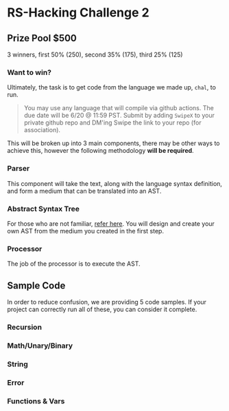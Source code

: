 # RS-Hacking Challenge 2 
## Prize Pool $500
3 winners, first 50% (250), second 35% (175), third 25% (125)
### Want to win?

Ultimately, the task is to get code from the language we made up, `chal`, to run.

> You may use any language that will compile via github actions. The due date will be 6/20 @ 11:59 PST. Submit by adding `SwipeX` to your private github repo and DM'ing Swipe the link to your repo (for association).

This will be broken up into 3 main components, there may be other ways to achieve this, however the following methodology **will be required**.

### Parser

This component will take the text, along with the language syntax definition, and form a medium that can be translated into an AST.

### Abstract Syntax Tree

For those who are not familiar, [refer here](https://en.wikipedia.org/wiki/Abstract_syntax_tree). You will design and create your own AST from the medium you created in the first step. 

### Processor

The job of the processor is to execute the AST.


## Sample Code

In order to reduce confusion, we are providing 5 code samples. If your project can correctly run all of these, you can consider it complete.

### Recursion

### Math/Unary/Binary

### String

### Error

### Functions & Vars